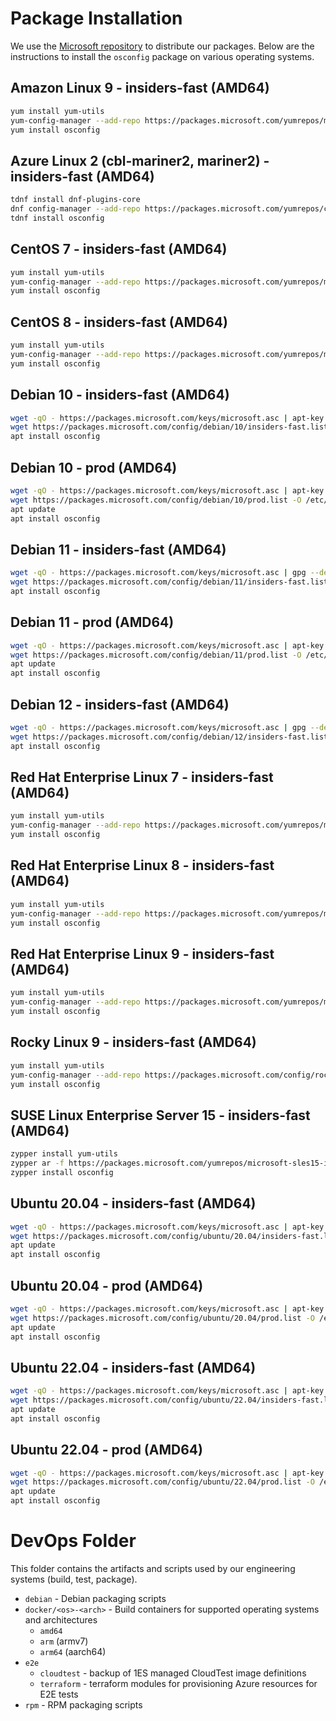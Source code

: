 # Package Installation
We use the [Microsoft repository](https://packages.microsoft.com/) to distribute our packages. Below are the instructions to install the `osconfig` package on various operating systems.

## Amazon Linux 9 - insiders-fast (AMD64)
```bash
yum install yum-utils
yum-config-manager --add-repo https://packages.microsoft.com/yumrepos/microsoft-amazonlinux2-insiders-fast-prod/config.repo
yum install osconfig
```

## Azure Linux 2 (cbl-mariner2, mariner2) - insiders-fast (AMD64)
```bash
tdnf install dnf-plugins-core
dnf config-manager --add-repo https://packages.microsoft.com/yumrepos/cbl-mariner-2.0-preview-Microsoft-x86_64/config.repo
tdnf install osconfig
```

## CentOS 7 - insiders-fast (AMD64)
```bash
yum install yum-utils
yum-config-manager --add-repo https://packages.microsoft.com/yumrepos/microsoft-centos7-insiders-fast-prod/config.repo
yum install osconfig
```

## CentOS 8 - insiders-fast (AMD64)
```bash
yum install yum-utils
yum-config-manager --add-repo https://packages.microsoft.com/yumrepos/microsoft-centos8-insiders-fast-prod/config.repo
yum install osconfig
```

## Debian 10 - insiders-fast (AMD64)
```bash
wget -qO - https://packages.microsoft.com/keys/microsoft.asc | apt-key add -
wget https://packages.microsoft.com/config/debian/10/insiders-fast.list -O /etc/apt/sources.list.d/packages-microsoft-com_insiders-fast.list
apt install osconfig
```

## Debian 10 - prod (AMD64)
```bash
wget -qO - https://packages.microsoft.com/keys/microsoft.asc | apt-key add -
wget https://packages.microsoft.com/config/debian/10/prod.list -O /etc/apt/sources.list.d/packages-microsoft-com_prod.list
apt update
apt install osconfig
```

## Debian 11 - insiders-fast (AMD64)
```bash
wget -qO - https://packages.microsoft.com/keys/microsoft.asc | gpg --dearmor -o /etc/apt/trusted.gpg.d/packages-microsoft-com_key.asc
wget https://packages.microsoft.com/config/debian/11/insiders-fast.list -O /etc/apt/sources.list.d/packages-microsoft-com_insiders-fast.list
apt install osconfig
```

## Debian 11 - prod (AMD64)
```bash
wget -qO - https://packages.microsoft.com/keys/microsoft.asc | apt-key add -
wget https://packages.microsoft.com/config/debian/11/prod.list -O /etc/apt/sources.list.d/packages-microsoft-com_prod.list
apt update
apt install osconfig
```

## Debian 12 - insiders-fast (AMD64)
```bash
wget -qO - https://packages.microsoft.com/keys/microsoft.asc | gpg --dearmor -o /etc/apt/trusted.gpg.d/packages-microsoft-com_key.asc
wget https://packages.microsoft.com/config/debian/12/insiders-fast.list -O /etc/apt/sources.list.d/packages-microsoft-com_insiders-fast.list
apt install osconfig
```

## Red Hat Enterprise Linux 7 - insiders-fast (AMD64)
```bash
yum install yum-utils
yum-config-manager --add-repo https://packages.microsoft.com/yumrepos/microsoft-rhel7.4-insiders-fast-prod/config.repo
yum install osconfig
```

## Red Hat Enterprise Linux 8 - insiders-fast (AMD64)
```bash
yum install yum-utils
yum-config-manager --add-repo https://packages.microsoft.com/yumrepos/microsoft-rhel8.0-insiders-fast-prod/
yum install osconfig
```

## Red Hat Enterprise Linux 9 - insiders-fast (AMD64)
```bash
yum install yum-utils
yum-config-manager --add-repo https://packages.microsoft.com/yumrepos/microsoft-rhel9.0-insiders-fast-prod/config.repo
yum install osconfig
```

## Rocky Linux 9 - insiders-fast (AMD64)
```bash
yum install yum-utils
yum-config-manager --add-repo https://packages.microsoft.com/config/rocky/9/insiders-fast.repo
yum install osconfig
```

## SUSE Linux Enterprise Server 15 - insiders-fast (AMD64)
```bash
zypper install yum-utils
zypper ar -f https://packages.microsoft.com/yumrepos/microsoft-sles15-insiders-fast-prod/config.repo
zypper install osconfig
```

## Ubuntu 20.04 - insiders-fast (AMD64)
```bash
wget -qO - https://packages.microsoft.com/keys/microsoft.asc | apt-key add -
wget https://packages.microsoft.com/config/ubuntu/20.04/insiders-fast.list -O /etc/apt/sources.list.d/packages-microsoft-com_insiders-fast.list
apt update
apt install osconfig
```

## Ubuntu 20.04 - prod (AMD64)
```bash
wget -qO - https://packages.microsoft.com/keys/microsoft.asc | apt-key add -
wget https://packages.microsoft.com/config/ubuntu/20.04/prod.list -O /etc/apt/sources.list.d/packages-microsoft-com_prod.list
apt update
apt install osconfig
```

## Ubuntu 22.04 - insiders-fast (AMD64)
```bash
wget -qO - https://packages.microsoft.com/keys/microsoft.asc | apt-key add -
wget https://packages.microsoft.com/config/ubuntu/22.04/insiders-fast.list -O /etc/apt/sources.list.d/packages-microsoft-com_insiders-fast.list
apt update
apt install osconfig
```

## Ubuntu 22.04 - prod (AMD64)
```bash
wget -qO - https://packages.microsoft.com/keys/microsoft.asc | apt-key add -
wget https://packages.microsoft.com/config/ubuntu/22.04/prod.list -O /etc/apt/sources.list.d/packages-microsoft-com_prod.list
apt update
apt install osconfig
```

# DevOps Folder
This folder contains the artifacts and scripts used by our engineering systems (build, test, package).

- `debian` - Debian packaging scripts
- `docker/<os>-<arch>` - Build containers for supported operating systems and architectures
  - `amd64`
  - `arm` (armv7)
  - `arm64` (aarch64)
- `e2e`
  - `cloudtest` - backup of 1ES managed CloudTest image definitions
  - `terraform` - terraform modules for provisioning Azure resources for E2E tests
- `rpm` - RPM packaging scripts